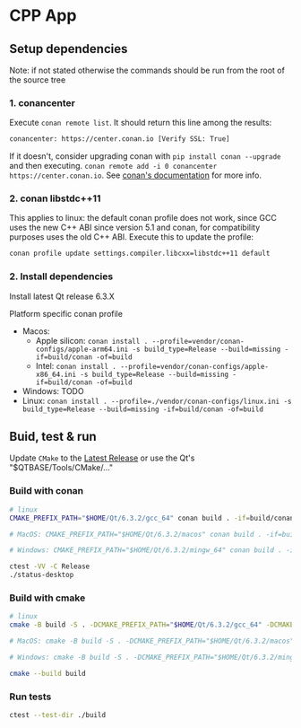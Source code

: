 # CPP App

## Setup dependencies

Note: if not stated otherwise the commands should be run from the root of the source tree

### 1. conancenter

Execute `conan remote list`. It should return this line among the results:

```bash
conancenter: https://center.conan.io [Verify SSL: True]
```

If it doesn't, consider upgrading conan with `pip install conan --upgrade` and then executing. `conan remote add -i 0 conancenter https://center.conan.io`. See [conan's documentation](https://docs.conan.io/en/latest/uploading_packages/remotes.html#conancenter) for more info.

### 2. conan libstdc++11

This applies to linux: the default conan profile does not work, since GCC uses the new C++ ABI since version 5.1 and conan, for compatibility purposes uses the old C++ ABI.
Execute this to update the profile:

```bash
conan profile update settings.compiler.libcxx=libstdc++11 default
```

### 2. Install dependencies

Install latest Qt release 6.3.X

Platform specific conan profile

- Macos:
  - Apple silicon: `conan install . --profile=vendor/conan-configs/apple-arm64.ini -s build_type=Release --build=missing -if=build/conan -of=build`
  - Intel: `conan install . --profile=vendor/conan-configs/apple-x86_64.ini -s build_type=Release --build=missing -if=build/conan -of=build`
- Windows: TODO
- Linux: `conan install . --profile=./vendor/conan-configs/linux.ini -s build_type=Release --build=missing -if=build/conan -of=build`

## Buid, test & run

Update `CMake` to the [Latest Release](https://cmake.org/download/) or use the Qt's "$QTBASE/Tools/CMake/..."

### Build with conan

```bash
# linux
CMAKE_PREFIX_PATH="$HOME/Qt/6.3.2/gcc_64" conan build . -if=build/conan -bf=build

# MacOS: CMAKE_PREFIX_PATH="$HOME/Qt/6.3.2/macos" conan build . -if=build/conan -bf=build

# Windows: CMAKE_PREFIX_PATH="$HOME/Qt/6.3.2/mingw_64" conan build . -if=build/conan -bf=build

ctest -VV -C Release
./status-desktop
```

### Build with cmake

```bash
# linux
cmake -B build -S . -DCMAKE_PREFIX_PATH="$HOME/Qt/6.3.2/gcc_64" -DCMAKE_BUILD_TYPE=Release -DCMAKE_TOOLCHAIN_FILE=build/conan/conan_toolchain.cmake

# MacOS: cmake -B build -S . -DCMAKE_PREFIX_PATH="$HOME/Qt/6.3.2/macos" -DCMAKE_BUILD_TYPE=Release -DCMAKE_TOOLCHAIN_FILE=build/conan/conan_toolchain.cmake

# Windows: cmake -B build -S . -DCMAKE_PREFIX_PATH="$HOME/Qt/6.3.2/mingw_64" -DCMAKE_BUILD_TYPE=Release -DCMAKE_TOOLCHAIN_FILE=build/conan/conan_toolchain.cmake

cmake --build build
```

### Run tests

```bash
ctest --test-dir ./build
```
